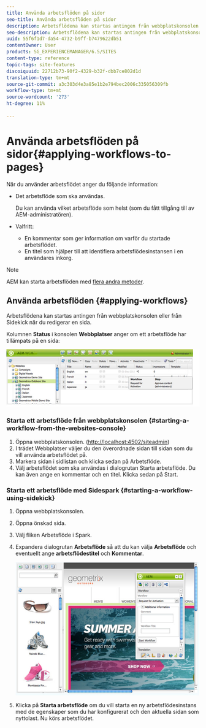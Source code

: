 ```yaml
---
title: Använda arbetsflöden på sidor
seo-title: Använda arbetsflöden på sidor
description: Arbetsflödena kan startas antingen från webbplatskonsolen eller från Sidekick när du redigerar en sida.
seo-description: Arbetsflödena kan startas antingen från webbplatskonsolen eller från Sidekick när du redigerar en sida.
uuid: 55f6f1d7-da54-4732-b9ff-b7479622db51
contentOwner: User
products: SG_EXPERIENCEMANAGER/6.5/SITES
content-type: reference
topic-tags: site-features
discoiquuid: 22712b73-90f2-4329-b32f-dbb7ce802d1d
translation-type: tm+mt
source-git-commit: a3c303d4e3a85e1b2e794bec2006c335056309fb
workflow-type: tm+mt
source-wordcount: '273'
ht-degree: 11%

---
```



# Använda arbetsflöden på sidor{#applying-workflows-to-pages}

När du använder arbetsflödet anger du följande information:

* Det arbetsflöde som ska användas.

   Du kan använda vilket arbetsflöde som helst (som du fått tillgång till av AEM-administratören).
* Valfritt:

   * En kommentar som ger information om varför du startade arbetsflödet.
   * En titel som hjälper till att identifiera arbetsflödesinstansen i en användares inkorg.

>[!NOTE]
>
>AEM kan starta arbetsflöden med [flera andra metoder](/help/sites-administering/workflows-starting.md).

## Använda arbetsflöden {#applying-workflows}

Arbetsflödena kan startas antingen från webbplatskonsolen eller från Sidekick när du redigerar en sida.

Kolumnen **Status** i konsolen **Webbplatser** anger om ett arbetsflöde har tillämpats på en sida:

![arbetsflödesstatus](assets/workflowstatus.png)

### Starta ett arbetsflöde från webbplatskonsolen {#starting-a-workflow-from-the-websites-console}

1. Öppna webbplatskonsolen. ([http://localhost:4502/siteadmin](http://localhost:4502/siteadmin))
1. I trädet Webbplatser väljer du den överordnade sidan till sidan som du vill använda arbetsflödet på.
1. Markera sidan i sidlistan och klicka sedan på Arbetsflöde.
1. Välj arbetsflödet som ska användas i dialogrutan Starta arbetsflöde. Du kan även ange en kommentar och en titel. Klicka sedan på Start.

### Starta ett arbetsflöde med Sidespark {#starting-a-workflow-using-sidekick}

1. Öppna webbplatskonsolen.
1. Öppna önskad sida.
1. Välj fliken Arbetsflöde i Spark.
1. Expandera dialogrutan **Arbetsflöde** så att du kan välja **Arbetsflöde** och eventuellt ange **arbetsflödestitel** och **Kommentar**.

   ![arbetsflödenstartsidespark](assets/workflowstartsidekick.png)

1. Klicka på **Starta arbetsflöde** om du vill starta en ny arbetsflödesinstans med de egenskaper som du har konfigurerat och den aktuella sidan som nyttolast. Nu körs arbetsflödet.

